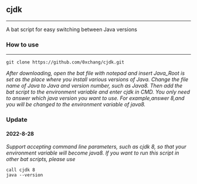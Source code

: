 ## cjdk
---
A bat script for easy switching between Java versions


### How to use
---

```
git clone https://github.com/0xchang/cjdk.git
```

*After downloading, open the bat file with notepad and insert Java_Root is set as the place where you install various versions of Java. Change the file name of Java to Java and version number, such as Java8. Then add the bat script to the environment variable and enter cjdk in CMD. You only need to answer which java version you want to use. For example,answer 8,and you will be changed to the environment variable of java8.*


### Update

#### 2022-8-28
*Support accepting command line parameters, such as cjdk 8, so that your environment variable will become java8. If you want to run this script in other bat scripts, please use*
```CMD
call cjdk 8
java --version
```
